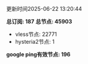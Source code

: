更新时间2025-06-22 13:20:44

**总订阅: 187**
**总节点: 45903**
- vless节点: 22771
- hysteria2节点: 1

**google ping有效节点: 196**
